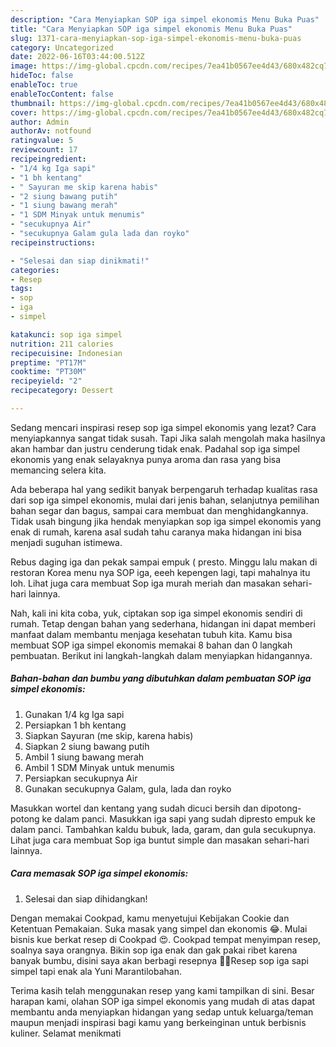 ```yaml
---
description: "Cara Menyiapkan SOP iga simpel ekonomis Menu Buka Puas"
title: "Cara Menyiapkan SOP iga simpel ekonomis Menu Buka Puas"
slug: 1371-cara-menyiapkan-sop-iga-simpel-ekonomis-menu-buka-puas
category: Uncategorized
date: 2022-06-16T03:44:00.512Z
image: https://img-global.cpcdn.com/recipes/7ea41b0567ee4d43/680x482cq70/sop-iga-simpel-ekonomis-foto-resep-utama.jpg
hideToc: false
enableToc: true
enableTocContent: false
thumbnail: https://img-global.cpcdn.com/recipes/7ea41b0567ee4d43/680x482cq70/sop-iga-simpel-ekonomis-foto-resep-utama.jpg
cover: https://img-global.cpcdn.com/recipes/7ea41b0567ee4d43/680x482cq70/sop-iga-simpel-ekonomis-foto-resep-utama.jpg
author: Admin
authorAv: notfound
ratingvalue: 5
reviewcount: 17
recipeingredient:
- "1/4 kg Iga sapi"
- "1 bh kentang"
- " Sayuran me skip karena habis"
- "2 siung bawang putih"
- "1 siung bawang merah"
- "1 SDM Minyak untuk menumis"
- "secukupnya Air"
- "secukupnya Galam gula lada dan royko"
recipeinstructions:

- "Selesai dan siap dinikmati!"
categories:
- Resep
tags:
- sop
- iga
- simpel

katakunci: sop iga simpel 
nutrition: 211 calories
recipecuisine: Indonesian
preptime: "PT17M"
cooktime: "PT30M"
recipeyield: "2"
recipecategory: Dessert

---
```



Sedang mencari inspirasi resep sop iga simpel ekonomis yang lezat? Cara menyiapkannya sangat tidak susah. Tapi Jika salah mengolah maka hasilnya akan hambar dan justru cenderung tidak enak. Padahal sop iga simpel ekonomis yang enak selayaknya punya aroma dan rasa yang bisa memancing selera kita.


Ada beberapa hal yang sedikit banyak berpengaruh terhadap kualitas rasa dari sop iga simpel ekonomis, mulai dari jenis bahan, selanjutnya pemilihan bahan segar dan bagus, sampai cara membuat dan menghidangkannya. Tidak usah bingung jika hendak menyiapkan sop iga simpel ekonomis yang enak di rumah, karena asal sudah tahu caranya maka hidangan ini bisa menjadi suguhan istimewa.

Rebus daging iga dan pekak sampai empuk ( presto. Minggu lalu makan di restoran Korea menu nya SOP iga, eeeh kepengen lagi, tapi mahalnya itu loh. Lihat juga cara membuat Sop iga murah meriah dan masakan sehari-hari lainnya.


Nah, kali ini kita coba, yuk, ciptakan sop iga simpel ekonomis sendiri di rumah. Tetap dengan bahan yang sederhana, hidangan ini dapat memberi manfaat dalam membantu menjaga kesehatan tubuh kita. Kamu bisa membuat SOP iga simpel ekonomis memakai 8 bahan dan 0 langkah pembuatan. Berikut ini langkah-langkah dalam menyiapkan hidangannya.

<!--inarticleads1-->

##### Bahan-bahan dan bumbu yang dibutuhkan dalam pembuatan SOP iga simpel ekonomis:

1. Gunakan 1/4 kg Iga sapi
1. Persiapkan 1 bh kentang
1. Siapkan  Sayuran (me skip, karena habis)
1. Siapkan 2 siung bawang putih
1. Ambil 1 siung bawang merah
1. Ambil 1 SDM Minyak untuk menumis
1. Persiapkan secukupnya Air
1. Gunakan secukupnya Galam, gula, lada dan royko


Masukkan wortel dan kentang yang sudah dicuci bersih dan dipotong-potong ke dalam panci. Masukkan iga sapi yang sudah dipresto empuk ke dalam panci. Tambahkan kaldu bubuk, lada, garam, dan gula secukupnya. Lihat juga cara membuat Sop iga buntut simple dan masakan sehari-hari lainnya. 

<!--inarticleads2-->

##### Cara memasak SOP iga simpel ekonomis:


1. Selesai dan siap dihidangkan!

Dengan memakai Cookpad, kamu menyetujui Kebijakan Cookie dan Ketentuan Pemakaian. Suka masak yang simpel dan ekonomis 😂. Mulai bisnis kue berkat resep di Cookpad 😍. Cookpad tempat menyimpan resep, soalnya saya orangnya. Bikin sop iga enak dan gak pakai ribet karena banyak bumbu, disini saya akan berbagi resepnya 💖🤗Resep sop iga sapi simpel tapi enak ala Yuni Marantilobahan. 

Terima kasih telah menggunakan resep yang kami tampilkan di sini. Besar harapan kami, olahan SOP iga simpel ekonomis yang mudah di atas dapat membantu anda menyiapkan hidangan yang sedap untuk keluarga/teman maupun menjadi inspirasi bagi kamu yang berkeinginan untuk berbisnis kuliner. Selamat menikmati
